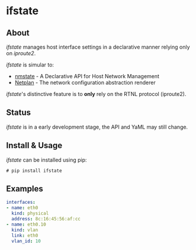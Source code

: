 # ifstate


## About

*ifstate* manages host interface settings in a declarative manner relying only on *iproute2*.

*ifstate* is simular to:
- [nmstate](https://www.nmstate.io/) - A Declarative API for Host Network Management
- [Netplan](https://netplan.io/) - The network configuration abstraction renderer

*ifstate*'s distinctive feature is to **only** rely on the RTNL protocol (iproute2).


## Status

*ifstate* is in a early development stage, the API and YaML may still change.


## Install & Usage

*ifstate* can be installed using pip:

```
# pip install ifstate
```

## Examples

```yaml
interfaces:
- name: eth0
  kind: physical
  address: 8c:16:45:56:af:cc
- name: eth0.10
  kind: vlan
  link: eth0
  vlan_id: 10
```
